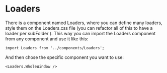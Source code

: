 # Loaders

There is a component named Loaders, where you can define many loaders, style them on the Loaders.css file (you can refactor all of this to have a loader per subFolder ).
This way you can import the Loaders component from any component and use it like this:

    import Loaders from '../components/Loaders';

And then chose the specific component you want to use:

    <Loaders.WholeWindow />
